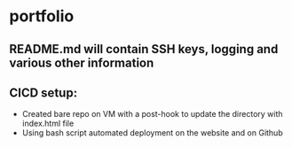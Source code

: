 # portfolio 

## README.md will contain SSH keys, logging and various other information

## CICD setup:
* Created bare repo on VM with a post-hook to update the directory with index.html file
* Using bash script automated deployment on the website and on Github